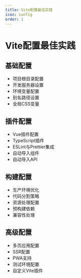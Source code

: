 ```yaml
---
title: Vite配置最佳实践
icon: config
order: 1
---
```


# Vite配置最佳实践

## 基础配置
- 项目根目录配置
- 开发服务器设置
- 环境变量配置
- 别名路径设置
- 全局CSS变量

## 插件配置
- Vue插件配置
- TypeScript插件
- ESLint与Prettier集成
- 自动导入组件
- 自动导入API

## 构建配置
- 生产环境优化
- 代码分割策略
- 资源处理配置
- 预构建依赖
- 兼容性处理

## 高级配置
- 多页应用配置
- SSR配置
- PWA支持
- 测试环境配置
- 自定义Vite插件
